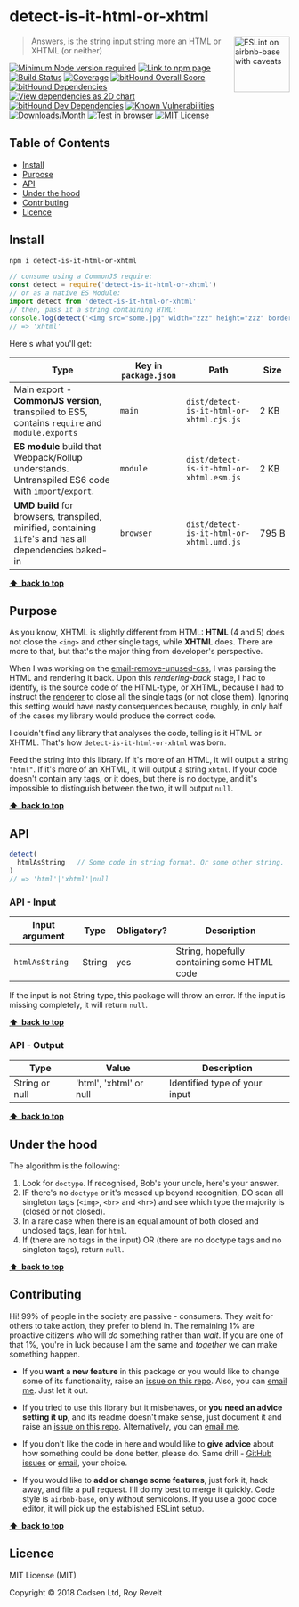 # detect-is-it-html-or-xhtml

<a href="https://github.com/revelt/eslint-on-airbnb-base-badge" style="float: right; padding: 0 0 20px 20px;"><img src="https://cdn.rawgit.com/revelt/eslint-on-airbnb-base-badge/0c3e46c9/lint-badge.svg" alt="ESLint on airbnb-base with caveats" width="100" align="right"></a>

> Answers, is the string input string more an HTML or XHTML (or neither)

[![Minimum Node version required][node-img]][node-url]
[![Link to npm page][npm-img]][npm-url]
[![Build Status][travis-img]][travis-url]
[![Coverage][cov-img]][cov-url]
[![bitHound Overall Score][overall-img]][overall-url]
[![bitHound Dependencies][deps-img]][deps-url]
[![View dependencies as 2D chart][deps2d-img]][deps2d-url]
[![bitHound Dev Dependencies][dev-img]][dev-url]
[![Known Vulnerabilities][vulnerabilities-img]][vulnerabilities-url]
[![Downloads/Month][downloads-img]][downloads-url]
[![Test in browser][runkit-img]][runkit-url]
[![MIT License][license-img]][license-url]

## Table of Contents

<!-- START doctoc generated TOC please keep comment here to allow auto update -->
<!-- DON'T EDIT THIS SECTION, INSTEAD RE-RUN doctoc TO UPDATE -->


- [Install](#install)
- [Purpose](#purpose)
- [API](#api)
- [Under the hood](#under-the-hood)
- [Contributing](#contributing)
- [Licence](#licence)

<!-- END doctoc generated TOC please keep comment here to allow auto update -->

## Install

```sh
npm i detect-is-it-html-or-xhtml
```

```js
// consume using a CommonJS require:
const detect = require('detect-is-it-html-or-xhtml')
// or as a native ES Module:
import detect from 'detect-is-it-html-or-xhtml'
// then, pass it a string containing HTML:
console.log(detect('<img src="some.jpg" width="zzz" height="zzz" border="0" style="display:block;" alt="zzz"/>'))
// => 'xhtml'
```

Here's what you'll get:

Type            | Key in `package.json` | Path  | Size
----------------|-----------------------|-------|--------
Main export - **CommonJS version**, transpiled to ES5, contains `require` and `module.exports` | `main`                | `dist/detect-is-it-html-or-xhtml.cjs.js` | 2&nbsp;KB
**ES module** build that Webpack/Rollup understands. Untranspiled ES6 code with `import`/`export`. | `module`              | `dist/detect-is-it-html-or-xhtml.esm.js` | 2&nbsp;KB
**UMD build** for browsers, transpiled, minified, containing `iife`'s and has all dependencies baked-in | `browser`            | `dist/detect-is-it-html-or-xhtml.umd.js` | 795&nbsp;B

**[⬆ &nbsp;back to top](#)**

## Purpose

As you know, XHTML is slightly different from HTML: **HTML** (4 and 5) does not close the `<img>` and other single tags, while **XHTML** does. There are more to that, but that's the major thing from developer's perspective.

When I was working on the [email-remove-unused-css](https://github.com/codsen/email-remove-unused-css), I was parsing the HTML and rendering it back. Upon this _rendering-back_ stage, I had to identify, is the source code of the HTML-type, or XHTML, because I had to instruct the [renderer](https://github.com/posthtml/posthtml-render) to close all the single tags (or not close them). Ignoring this setting would have nasty consequences because, roughly, in only half of the cases my library would produce the correct code.

I couldn't find any library that analyses the code, telling is it HTML or XHTML. That's how `detect-is-it-html-or-xhtml` was born.

Feed the string into this library. If it's more of an HTML, it will output a string `"html"`. If it's more of an XHTML, it will output a string `xhtml`. If your code doesn't contain any tags, or it does, but there is no `doctype`, and it's impossible to distinguish between the two, it will output `null`.

**[⬆ &nbsp;back to top](#)**

## API

```js
detect(
  htmlAsString   // Some code in string format. Or some other string.
)
// => 'html'|'xhtml'|null
```

### API - Input

Input argument   | Type     | Obligatory? | Description
-----------------|----------|-------------|--------------------
`htmlAsString`   | String   | yes         | String, hopefully containing some HTML code

If the input is not String type, this package will throw an error. If the input is missing completely, it will return `null`.

**[⬆ &nbsp;back to top](#)**

### API - Output

Type              | Value                   | Description
------------------|-------------------------|---------------------------------------
String or null    | 'html', 'xhtml' or null | Identified type of your input

**[⬆ &nbsp;back to top](#)**

## Under the hood

The algorithm is the following:

1. Look for `doctype`. If recognised, Bob's your uncle, here's your answer.
2. IF there's no `doctype` or it's messed up beyond recognition, DO scan all singleton tags (`<img>`, `<br>` and `<hr>`) and see which type the majority is (closed or not closed).
3. In a rare case when there is an equal amount of both closed and unclosed tags, lean for `html`.
4. If (there are no tags in the input) OR (there are no doctype tags and no singleton tags), return `null`.

**[⬆ &nbsp;back to top](#)**

## Contributing

Hi! 99% of people in the society are passive - consumers. They wait for others to take action, they prefer to blend in. The remaining 1% are proactive citizens who will _do_ something rather than _wait_. If you are one of that 1%, you're in luck because I am the same and _together_ we can make something happen.

* If you **want a new feature** in this package or you would like to change some of its functionality, raise an [issue on this repo](https://github.com/codsen/detect-is-it-html-or-xhtml/issues). Also, you can [email me](mailto:roy@codsen.com). Just let it out.

* If you tried to use this library but it misbehaves, or **you need an advice setting it up**, and its readme doesn't make sense, just document it and raise an [issue on this repo](https://github.com/codsen/detect-is-it-html-or-xhtml/issues). Alternatively, you can [email me](mailto:roy@codsen.com).

* If you don't like the code in here and would like to **give advice** about how something could be done better, please do. Same drill - [GitHub issues](https://github.com/codsen/detect-is-it-html-or-xhtml/issues) or [email](mailto:roy@codsen.com), your choice.

* If you would like to **add or change some features**, just fork it, hack away, and file a pull request. I'll do my best to merge it quickly. Code style is `airbnb-base`, only without semicolons. If you use a good code editor, it will pick up the established ESLint setup.

**[⬆ &nbsp;back to top](#)**

## Licence

MIT License (MIT)

Copyright © 2018 Codsen Ltd, Roy Revelt

[node-img]: https://img.shields.io/node/v/detect-is-it-html-or-xhtml.svg?style=flat-square&label=works%20on%20node
[node-url]: https://www.npmjs.com/package/detect-is-it-html-or-xhtml

[npm-img]: https://img.shields.io/npm/v/detect-is-it-html-or-xhtml.svg?style=flat-square&label=release
[npm-url]: https://www.npmjs.com/package/detect-is-it-html-or-xhtml

[travis-img]: https://img.shields.io/travis/codsen/detect-is-it-html-or-xhtml.svg?style=flat-square
[travis-url]: https://travis-ci.org/codsen/detect-is-it-html-or-xhtml

[cov-img]: https://coveralls.io/repos/github/codsen/detect-is-it-html-or-xhtml/badge.svg?style=flat-square?branch=master
[cov-url]: https://coveralls.io/github/codsen/detect-is-it-html-or-xhtml?branch=master

[overall-img]: https://img.shields.io/bithound/code/github/codsen/detect-is-it-html-or-xhtml.svg?style=flat-square
[overall-url]: https://www.bithound.io/github/codsen/detect-is-it-html-or-xhtml

[deps-img]: https://img.shields.io/bithound/dependencies/github/codsen/detect-is-it-html-or-xhtml.svg?style=flat-square
[deps-url]: https://www.bithound.io/github/codsen/detect-is-it-html-or-xhtml/master/dependencies/npm

[deps2d-img]: https://img.shields.io/badge/deps%20in%202D-see_here-08f0fd.svg?style=flat-square
[deps2d-url]: http://npm.anvaka.com/#/view/2d/detect-is-it-html-or-xhtml

[dev-img]: https://img.shields.io/bithound/devDependencies/github/codsen/detect-is-it-html-or-xhtml.svg?style=flat-square
[dev-url]: https://www.bithound.io/github/codsen/detect-is-it-html-or-xhtml/master/dependencies/npm

[vulnerabilities-img]: https://snyk.io/test/github/codsen/detect-is-it-html-or-xhtml/badge.svg?style=flat-square
[vulnerabilities-url]: https://snyk.io/test/github/codsen/detect-is-it-html-or-xhtml

[downloads-img]: https://img.shields.io/npm/dm/detect-is-it-html-or-xhtml.svg?style=flat-square
[downloads-url]: https://npmcharts.com/compare/detect-is-it-html-or-xhtml

[runkit-img]: https://img.shields.io/badge/runkit-test_in_browser-a853ff.svg?style=flat-square
[runkit-url]: https://npm.runkit.com/detect-is-it-html-or-xhtml

[license-img]: https://img.shields.io/npm/l/detect-is-it-html-or-xhtml.svg?style=flat-square
[license-url]: https://github.com/codsen/detect-is-it-html-or-xhtml/blob/master/license.md
